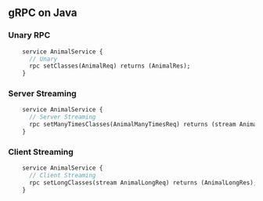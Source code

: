 ## gRPC on Java

### Unary RPC
```protobuf
    service AnimalService {
      // Unary
      rpc setClasses(AnimalReq) returns (AnimalRes);
    }
```

### Server Streaming
```protobuf
    service AnimalService {
      // Server Streaming
      rpc setManyTimesClasses(AnimalManyTimesReq) returns (stream AnimalManyTimesRes);
    }
```

### Client Streaming
```protobuf
    service AnimalService {
      // Client Streaming
      rpc setLongClasses(stream AnimalLongReq) returns (AnimalLongRes);
    }
```